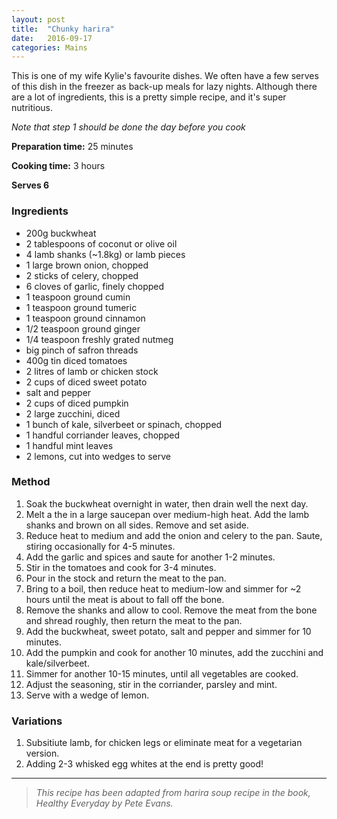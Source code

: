 ```yaml
---
layout: post
title:  "Chunky harira"
date:   2016-09-17
categories: Mains
---
```


This is one of my wife Kylie's favourite dishes. We often have a few serves of this dish in the freezer as back-up meals for lazy nights. Although there are a lot of ingredients, this is a pretty simple recipe, and it's super nutritious.

*Note that step 1 should be done the day before you cook*

**Preparation time:** 25 minutes

**Cooking time:** 3 hours

**Serves 6**

### Ingredients

* 200g buckwheat
* 2 tablespoons of coconut or olive oil
* 4 lamb shanks (~1.8kg) or lamb pieces
* 1 large brown onion, chopped
* 2 sticks of celery, chopped
* 6 cloves of garlic, finely chopped
* 1 teaspoon ground cumin
* 1 teaspoon ground tumeric
* 1 teaspoon ground cinnamon
* 1/2 teaspoon ground ginger
* 1/4 teaspoon freshly grated nutmeg
* big pinch of safron threads
* 400g tin diced tomatoes
* 2 litres of lamb or chicken stock
* 2 cups of diced sweet potato
* salt and pepper
* 2 cups of diced pumpkin
* 2 large zucchini, diced
* 1 bunch of kale, silverbeet or spinach, chopped 
* 1 handful corriander leaves, chopped
* 1 handful mint leaves
* 2 lemons, cut into wedges to serve


### Method

1. Soak the buckwheat overnight in water, then drain well the next day.
2. Melt a the in a large saucepan over medium-high heat. Add the lamb shanks and brown on all sides. Remove and set aside. 
3. Reduce heat to medium and add the onion and celery to the pan. Saute, stiring occasionally for 4-5 minutes.
4. Add the garlic and spices and saute for another 1-2 minutes. 
5. Stir in the tomatoes and cook for 3-4 minutes. 
6. Pour in the stock and return the meat to the pan.
7. Bring to a boil, then reduce heat to medium-low and simmer for ~2 hours until the meat is about to fall off the bone.
8. Remove the shanks and allow to cool. Remove the meat from the bone and shread roughly, then return the meat to the pan.
9. Add the buckwheat, sweet potato, salt and pepper and simmer for 10 minutes. 
10. Add the pumpkin and cook for another 10 minutes, add the zucchini and kale/silverbeet.
11. Simmer for another 10-15 minutes, until all vegetables are cooked.
12. Adjust the seasoning, stir in the corriander, parsley and mint. 
13. Serve with a wedge of lemon.

### Variations

1. Subsitiute lamb, for chicken legs or eliminate meat for a vegetarian version. 
2. Adding 2-3 whisked egg whites at the end is pretty good!


---

> *This recipe has been adapted from harira soup recipe in the book, Healthy Everyday by Pete Evans.* 

